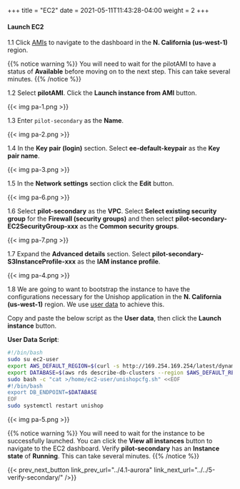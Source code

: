 +++
title = "EC2"
date =  2021-05-11T11:43:28-04:00
weight = 2
+++

#### Launch EC2 

1.1 Click [AMIs](https://us-west-1.console.aws.amazon.com/ec2/v2/home?region=us-west-1#Images:visibility=owned-by-me) to navigate to the dashboard in the **N. California (us-west-1)** region.

{{% notice warning %}}
You will need to wait for the pilotAMI to have a status of **Available** before moving on to the next step.  This can take several minutes.
{{% /notice %}}

1.2 Select **pilotAMI**.  Click the **Launch instance from AMI** button.

{{< img pa-1.png >}}

1.3 Enter `pilot-secondary` as the **Name**.

{{< img pa-2.png >}}

1.4 In the **Key pair (login)** section. Select **ee-default-keypair** as the **Key pair name**.

{{< img pa-3.png >}}

1.5 In the **Network settings** section click the **Edit** button. 

{{< img pa-6.png >}}

1.6 Select **pilot-secondary** as the **VPC**. Select **Select existing security group** for the **Firewall (security groups)** and then select **pilot-secondary-EC2SecurityGroup-xxx** as the **Common security groups**.

{{< img pa-7.png >}}

1.7 Expand the **Advanced details** section.  Select **pilot-secondary-S3InstanceProfile-xxx** as the **IAM instance profile**.

{{< img pa-4.png >}}

1.8 We are going to want to bootstrap the instance to have the configurations necessary for the Unishop application in the  **N. California (us-west-1)** region.
We use [user data](https://docs.aws.amazon.com/AWSEC2/latest/UserGuide/user-data.html) to achieve this.

Copy and paste the below script as the **User data**, then click the **Launch instance** button.

**User Data Script**:

```bash
#!/bin/bash     
sudo su ec2-user                        
export AWS_DEFAULT_REGION=$(curl -s http://169.254.169.254/latest/dynamic/instance-identity/document | python -c "import json,sys; print json.loads(sys.stdin.read())['region']")
export DATABASE=$(aws rds describe-db-clusters --region $AWS_DEFAULT_REGION --db-cluster-identifier pilot-secondary --query 'DBClusters[*].[Endpoint]' --output text)
sudo bash -c "cat >/home/ec2-user/unishopcfg.sh" <<EOF
#!/bin/bash
export DB_ENDPOINT=$DATABASE
EOF
sudo systemctl restart unishop
```

{{< img pa-5.png >}}

{{% notice warning %}}
You will need to wait for the instance to be successfully launched. You can click the **View all instances** button to navigate to the EC2 dashboard. Verify **pilot-secondary** has an **Instance state** of **Running**. This can take several minutes.
{{% /notice %}}

{{< prev_next_button link_prev_url="../4.1-aurora" link_next_url="../../5-verify-secondary/" />}}

